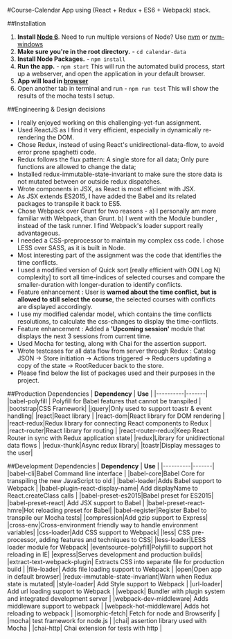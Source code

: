 #Course-Calendar App using (React + Redux + ES6 + Webpack) stack.

##Installation
1. **Install [Node 6](https://nodejs.org)**. Need to run multiple versions of Node? Use [nvm](https://github.com/creationix/nvm) or [nvm-windows](https://github.com/coreybutler/nvm-windows)
2. **Make sure you're in the root directory.** - `cd calendar-data`
3. **Install Node Packages.** - `npm install`
4. **Run the app.** - `npm start`
This will run the automated build process, start up a webserver, and open the application in your default browser.
5. **App will load in [browser](http://localhost:3000/)**
6. Open another tab in terminal and run - `npm run test`
This will show the results of the mocha tests I setup.

##Engineering & Design decisions
* I really enjoyed working on this challenging-yet-fun assignment.
* Used ReactJS as I find it very efficient, especially in dynamically re-rendering the DOM.
* Chose Redux, instead of using React's unidirectional-data-flow, to avoid error prone spaghetti code.
* Redux follows the flux pattern: A single store for all data; Only pure functions are allowed to change the data;
* Installed redux-immutable-state-invariant to make sure the store data is not mutated between or outside redux dispatches.
* Wrote components in JSX, as React is most efficient with JSX. 
* As JSX extends ES2015, I have added the Babel and its related packages to transpile it back to ES5.
* Chose Webpack over Grunt for two reasons - a) I personally am more familiar with Webpack, than Grunt. b) I went with the Module bundler , instead of the task runner. I find Webpack's loader support really advantageous.
* I needed a CSS-preprocessor to maintain my complex css code. I chose LESS over SASS, as it is built in Node.
* Most interesting part of the assignment was the code that identifies the time conflicts.
* I used a modified version of Quick sort [really efficient with O(N Log N) complexity] to sort all time-indices of selected courses and compare the smaller-duration with longer-duration to identify conflicts.
* Feature enhancement : User is **warned about the time conflict, but is allowed to still select the course**, the selected courses with conflicts are displayed accordingly. 
* I use my modified calendar model, which contains the time conflicts resolutions, to calculate the css-changes to display the time-conflicts.
* Feature enhancement : Added a **'Upcoming session'** module that displays the next 3 sessions from current time.
* Used Mocha for testing, along with Chai for the assertion support.
* Wrote testcases for all data flow from server through Redux : Catalog JSON -> Store initiation -> Actions triggered -> Reducers updating a copy of the state -> RootReducer back to the store.
* Please find below the list of packages used and their purposes in the project. 

##Production Dependencies
| **Dependency** | **Use** |
|----------|-------|
|babel-polyfill | Polyfill for Babel features that cannot be transpiled |
|bootstrap|CSS Framework|
|jquery|Only used to support toastr & event handling|
|react|React library |
|react-dom|React library for DOM rendering |
|react-redux|Redux library for connecting React components to Redux |
|react-router|React library for routing |
|react-router-redux|Keep React Router in sync with Redux application state|
|redux|Library for unidirectional data flows |
|redux-thunk|Async redux library|
|toastr|Display messages to the user|

##Development Dependencies
| **Dependency** | **Use** |
|----------|-------|
|babel-cli|Babel Command line interface |
|babel-core|Babel Core for transpiling the new JavaScript to old |
|babel-loader|Adds Babel support to Webpack |
|babel-plugin-react-display-name| Add displayName to React.createClass calls |
|babel-preset-es2015|Babel preset for ES2015|
|babel-preset-react| Add JSX support to Babel |
|babel-preset-react-hmre|Hot reloading preset for Babel|
|babel-register|Register Babel to transpile our Mocha tests|
|compression|Add gzip support to Express|
|cross-env|Cross-environment friendly way to handle environment variables|
|css-loader|Add CSS support to Webpack|
|less| CSS pre-processor, adding features and techniques to CSS|
|less-loader|LESS loader module for Webpack|
|eventsource-polyfill|Polyfill to support hot reloading in IE|
|express|Serves development and production builds|
|extract-text-webpack-plugin| Extracts CSS into separate file for production build | 
|file-loader| Adds file loading support to Webpack |
|open|Open app in default browser|
|redux-immutable-state-invariant|Warn when Redux state is mutated|
|style-loader| Add Style support to Webpack |
|url-loader| Add url loading support to Webpack |
|webpack| Bundler with plugin system and integrated development server |
|webpack-dev-middleware| Adds middleware support to webpack |
|webpack-hot-middleware| Adds hot reloading to webpack |
|isomorphic-fetch| Fetch for node and Browserify |
|mocha| test framework for node.js |
|chai| assertion library used with Mocha |
|chai-http| Chai extension for tests with http |
